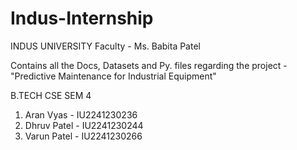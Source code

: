 # Indus-Internship
INDUS UNIVERSITY
Faculty - Ms. Babita Patel

Contains all the Docs, Datasets and  Py. files regarding the project - "Predictive Maintenance for Industrial Equipment"

B.TECH CSE SEM 4
1) Aran Vyas - IU2241230236
2) Dhruv Patel - IU2241230244
3) Varun Patel - IU2241230266
